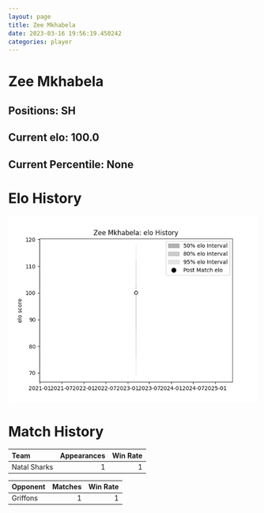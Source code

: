 ```yaml
---  
layout: page  
title: Zee Mkhabela  
date: 2023-03-16 19:56:19.450242  
categories: player  
---
```

# Zee Mkhabela

## Positions: SH

## Current elo: 100.0

## Current Percentile: None

# Elo History


![elo history](history_ZeeMkhabela.png)
# Match History


| Team         |   Appearances |   Win Rate |
|:-------------|--------------:|-----------:|
| Natal Sharks |             1 |          1 |

| Opponent   |   Matches |   Win Rate |
|:-----------|----------:|-----------:|
| Griffons   |         1 |          1 |